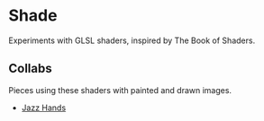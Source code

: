 # Shade

Experiments with GLSL shaders, inspired by The Book of Shaders.

## Collabs
Pieces using these shaders with painted and drawn images.

- [Jazz Hands](https://rickyfitts.github.io/shade/collabs/jazz-hands/)
